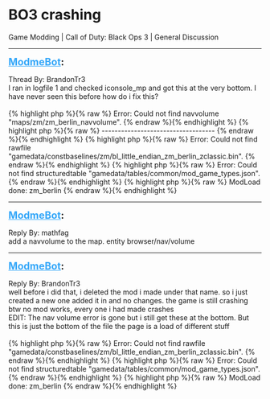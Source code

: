 # BO3 crashing
Game Modding | Call of Duty: Black Ops 3 | General Discussion

---
<strong style="font-size: 1.4em;"><span style="text-decoration: underline;text-decoration-color: #34a7f9;"><span style="color:#34a7f9;">ModmeBot</span></span>:</strong>

<p>Thread By: BrandonTr3<br />I ran in logfile 1 and checked iconsole_mp and got this at the very bottom. I have never seen this before how do i fix this?<br /> <br />{% highlight php %}{% raw %}
Error: Could not find navvolume "maps/zm/zm_berlin_navvolume".
{% endraw %}{% endhighlight %}
{% highlight php %}{% raw %}
-----------------------------------
{% endraw %}{% endhighlight %}
{% highlight php %}{% raw %}
Error: Could not find rawfile "gamedata/constbaselines/zm/bl_little_endian_zm_berlin_zclassic.bin".
{% endraw %}{% endhighlight %}
{% highlight php %}{% raw %}
Error: Could not find structuredtable "gamedata/tables/common/mod_game_types.json".
{% endraw %}{% endhighlight %}
{% highlight php %}{% raw %}
ModLoad done: zm_berlin
{% endraw %}{% endhighlight %}
</p>

---
<strong style="font-size: 1.4em;"><span style="text-decoration: underline;text-decoration-color: #34a7f9;"><span style="color:#34a7f9;">ModmeBot</span></span>:</strong>

<p>Reply By: mathfag<br />add a navvolume to the map. entity browser/nav/volume</p>

---
<strong style="font-size: 1.4em;"><span style="text-decoration: underline;text-decoration-color: #34a7f9;"><span style="color:#34a7f9;">ModmeBot</span></span>:</strong>

<p>Reply By: BrandonTr3<br />well before i did that, i deleted the mod i made under that name. so i just created a new one added it in and no changes. the game is still crashing<br />btw no mod works, every one i had made crashes<br />EDIT: The nav volume error is gone but i still get these at the bottom. But this is just the bottom of the file the page is a load of different stuff<br /> <br />{% highlight php %}{% raw %}
Error: Could not find rawfile "gamedata/constbaselines/zm/bl_little_endian_zm_berlin_zclassic.bin".
{% endraw %}{% endhighlight %}
{% highlight php %}{% raw %}
Error: Could not find structuredtable "gamedata/tables/common/mod_game_types.json".
{% endraw %}{% endhighlight %}
{% highlight php %}{% raw %}
ModLoad done: zm_berlin
{% endraw %}{% endhighlight %}
</p>

